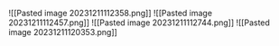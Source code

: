 ![[Pasted image 20231211112358.png]]
![[Pasted image 20231211112457.png]]
![[Pasted image 20231211112744.png]]
![[Pasted image 20231211120353.png]]